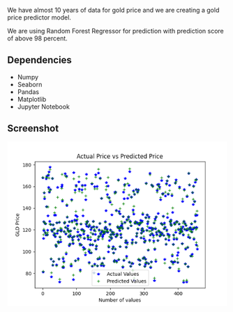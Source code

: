 We have almost 10 years of data for gold price and we are creating a gold price predictor model.

We are using Random Forest Regressor for prediction with prediction score of above 98 percent.

## Dependencies

* Numpy
* Seaborn
* Pandas
* Matplotlib
* Jupyter Notebook

## Screenshot

![Final Graph](https://raw.githubusercontent.com/madhavchopra99/gold-price-prediction/main/screenshot/final_graph.png)
